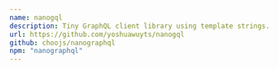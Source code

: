 ```yaml
---
name: nanogql
description: Tiny GraphQL client library using template strings.
url: https://github.com/yoshuawuyts/nanogql
github: choojs/nanographql
npm: "nanographql"
---
```



